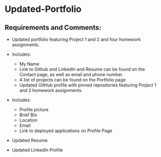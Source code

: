 # Updated-Portfolio
## Requirements and Comments:

* Updated portfolio featuring Project 1 and 2 and four homework assignments.

* Includes:

  * My Name
  * Link to Github and LinkedIn and Resume can be found on the Contact page, as well as email and phone number.
  * A list of projects can be found on the Portfolio page
  * Updated GitHub profile with pinned repositories featuring Project 1 and 2 homework assignments.
  
* Includes:

  * Profile picture
  * Brief Bio
  * Location
  * Email
  * Link to deployed applications on Profile Page

* Updated Resume

* Updated LinkedIn Profile
